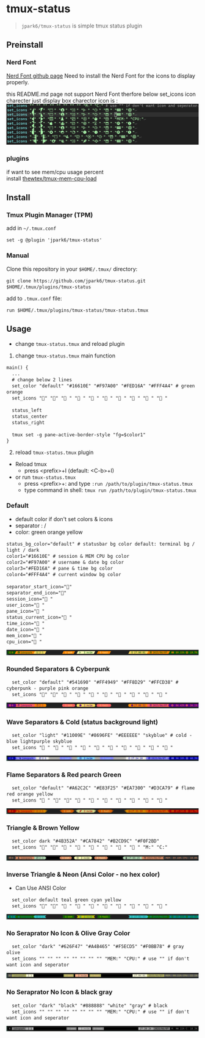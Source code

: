 # tmux-status

> `jpark6/tmux-status` is simple tmux status plugin

## Preinstall
### Nerd Font
[Nerd Font github page](https://github.com/ryanoasis/nerd-fonts)
Need to install the Nerd Font for the icons to display properly.

this README.md page not support Nerd Font
therfore below set_icons icon charecter just display box charector
icon is :
![./images/icon_characters.png](./images/icon_characters.png)

### plugins
if want to see mem/cpu usage percent  
install [thewtex/tmux-mem-cpu-load](https://github.com/thewtex/tmux-mem-cpu-load)

## Install
### Tmux Plugin Manager (TPM)

add in `~/.tmux.conf`
```shell
set -g @plugin 'jpark6/tmux-status'
```

### Manual
Clone this repository in your `$HOME/.tmux/` directory:

```shell
git clone https://github.com/jpark6/tmux-status.git $HOME/.tmux/plugins/tmux-status
```

add to  `.tmux.conf` file:

```shell
run $HOME/.tmux/plugins/tmux-status/tmux-status.tmux
```

## Usage
- change `tmux-status.tmux` and reload plugin
1. change `tmux-status.tmux` main function
```shell
main() {
  ...
  # change below 2 lines
  set_color "default" "#16610E" "#F97A00" "#FED16A" "#FFF4A4" # green orange
  set_icons "" "" " " " " " " " " " " "󰸗 " " " " "

  status_left
  status_center
  status_right

  tmux set -g pane-active-border-style "fg=$color1"
}

```
2. reload `tmux-status.tmux` plugin
  - Reload tmux
    - press \<prefix\>+I (default: \<C-b\>+I)
  - or run `tmux-status.tmux`
    - press \<prefix>+: and type `:run /path/to/plugin/tmux-status.tmux`
    - type command in shell: `tmux run /path/to/plugin/tmux-status.tmux`

### Default 
- default color if don't set colors & icons
- separator : /
- color: green orange yellow
```shell
status_bg_color="default" # statusbar bg color default: terminal bg / light / dark
color1="#16610E" # session & MEM CPU bg color
color2="#F97A00" # username & date bg color
color3="#FED16A" # pane & time bg color
color4="#FFF4A4" # current window bg color

separator_start_icon=""
separator_end_icon=""
session_icon=" "
user_icon=" "
pane_icon=" "
status_current_icon=" "
time_icon=" "
date_icon="󰸗 "
mem_icon=" "
cpu_icon=" "
```
![./images/default.png](./images/default.png)

### Rounded Separators & Cyberpunk
```shell
  set_color "default" "#541690" "#FF4949" "#FF8D29" "#FFCD38" # cyberpunk - purple pink orange
  set_icons "" "" "󰥱 " "󰙄 " "󰪟 " "󰀨 " "󱑁 " "󰸗 " "󰰐 " "󰯲 "
```
![./images/round-cyberpunk.png](./images/round-cyberpunk.png)

### Wave Separators & Cold (status background light)
```shell
  set_color "light" "#11009E" "#8696FE" "#EEEEEE" "skyblue" # cold - blue lightpurple skyblue
  set_icons " " " " " " "󰙊 " "󰠡 " " " " " "󰸗 " " " " "
```
![./images/wave-cold.png](./images/wave-cold.png)

### Flame Separators & Red pearch Green
```shell
  set_color "default" "#A62C2C" "#E83F25" "#EA7300" "#D3CA79" # flame red orange yellow 
  set_icons " " "" "󱠇" "󰙊 " " " "󱓞 " "󰚱 " "󰸗 " " " " "
```
![./images/flame-red.png](./images/flame-red.png)

### Triangle & Brown Yellow
```shell
  set_color dark "#4B352A" "#CA7842" "#B2CD9C" "#F0F2BD"
  set_icons "" "" "󱃸 " " " "󱪳 " " " "󱎫 " "󰸘 " "M:" "C:"
```
![/images/triangle-brown.png](./images/triangle-brown.png)

### Inverse Triangle & Neon (Ansi Color - no hex color)
- Can Use ANSI Color
```shell
  set_color default teal green cyan yellow
  set_icons "" "" " " "󱚟 " "󰠡 " "󰣉 " "󱦟 " "󰸗 " "󰰐 " "󰯲 "
```
![/images/inversetriangle-neon.png](./images/inversetriangle-neon.png)

### No Seraprator No Icon & Olive Gray Color
```shell
  set_color "dark" "#626F47" "#A4B465" "#F5ECD5" "#F0BB78" # gray olive
  set_icons "" "" "" "" "" "" "" "" "MEM:" "CPU:" # use "" if don't want icon and seperator
```

![./images/noseparator-noicon-grayolive.png](./images/noseparator-noicon-grayolive.png)

### No Seraprator No Icon & black gray
```shell
  set_color "dark" "black" "#888888" "white" "gray" # black
  set_icons "" "" "" "" "" "" "" "" "MEM:" "CPU:" # use "" if don't want icon and seperator
```

![./images/noseparator-noicon-blackgray.png](./images/noseparator-noicon-blackgray.png)


